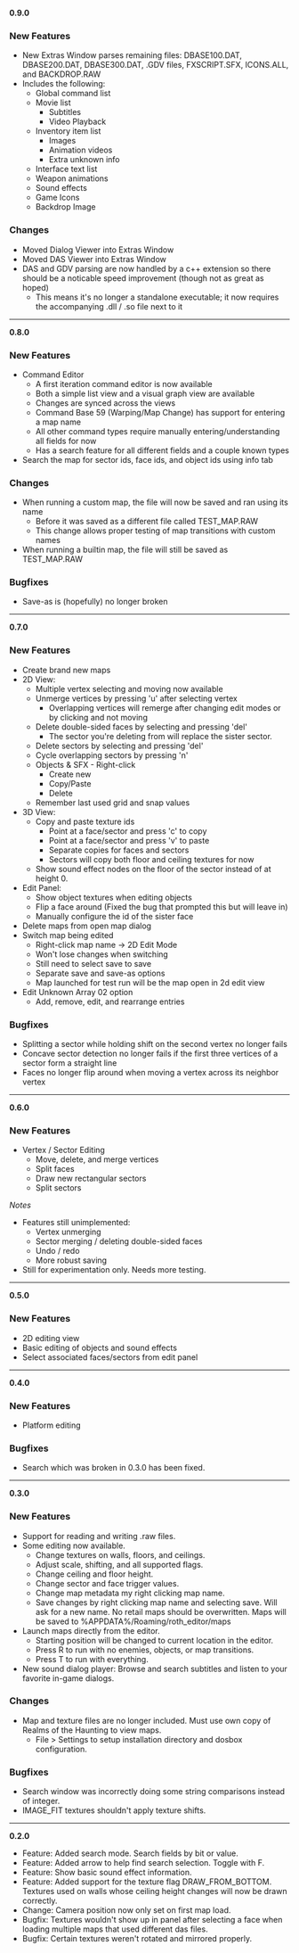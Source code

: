 **0.9.0**
### New Features
  - New Extras Window parses remaining files: DBASE100.DAT, DBASE200.DAT, DBASE300.DAT, .GDV files, FXSCRIPT.SFX, ICONS.ALL, and BACKDROP.RAW
  - Includes the following:
    - Global command list
    - Movie list
      - Subtitles
      - Video Playback
    - Inventory item list
      - Images
      - Animation videos
      - Extra unknown info
    - Interface text list
    - Weapon animations
    - Sound effects
    - Game Icons
    - Backdrop Image

### Changes
  - Moved Dialog Viewer into Extras Window
  - Moved DAS Viewer into Extras Window
  - DAS and GDV parsing are now handled by a c++ extension so there should be a noticable speed improvement (though not as great as hoped)
    - This means it's no longer a standalone executable; it now requires the accompanying .dll / .so file next to it

---

**0.8.0**
### New Features
  - Command Editor
    - A first iteration command editor is now available
    - Both a simple list view and a visual graph view are available
    - Changes are synced across the views
    - Command Base 59 (Warping/Map Change) has support for entering a map name
    - All other command types require manually entering/understanding all fields for now
    - Has a search feature for all different fields and a couple known types
  - Search the map for sector ids, face ids, and object ids using info tab

### Changes
  - When running a custom map, the file will now be saved and ran using its name
    - Before it was saved as a different file called TEST_MAP.RAW
    - This change allows proper testing of map transitions with custom names
  - When running a builtin map, the file will still be saved as TEST_MAP.RAW

### Bugfixes
  - Save-as is (hopefully) no longer broken

---

**0.7.0**
### New Features
  - Create brand new maps
  - 2D View:
    - Multiple vertex selecting and moving now available
    - Unmerge vertices by pressing 'u' after selecting vertex
      - Overlapping vertices will remerge after changing edit modes or by clicking and not moving
    - Delete double-sided faces by selecting and pressing 'del'
      - The sector you're deleting from will replace the sister sector.
    - Delete sectors by selecting and pressing 'del'
    - Cycle overlapping sectors by pressing 'n'
    - Objects & SFX - Right-click
      - Create new
      - Copy/Paste
      - Delete
    - Remember last used grid and snap values
  - 3D View:
    - Copy and paste texture ids
      - Point at a face/sector and press 'c' to copy
      - Point at a face/sector and press 'v' to paste
      - Separate copies for faces and sectors
      - Sectors will copy both floor and ceiling textures for now
    - Show sound effect nodes on the floor of the sector instead of at height 0.
  - Edit Panel:
    - Show object textures when editing objects
    - Flip a face around (Fixed the bug that prompted this but will leave in)
    - Manually configure the id of the sister face
  - Delete maps from open map dialog
  - Switch map being edited
    - Right-click map name -> 2D Edit Mode
    - Won't lose changes when switching
    - Still need to select save to save
    - Separate save and save-as options
    - Map launched for test run will be the map open in 2d edit view
  - Edit Unknown Array 02 option
    - Add, remove, edit, and rearrange entries

### Bugfixes
  - Splitting a sector while holding shift on the second vertex no longer fails
  - Concave sector detection no longer fails if the first three vertices of a sector form a straight line
  - Faces no longer flip around when moving a vertex across its neighbor vertex

---

**0.6.0**
### New Features
  - Vertex / Sector Editing
    - Move, delete, and merge vertices
    - Split faces
    - Draw new rectangular sectors
    - Split sectors

*Notes*
  - Features still unimplemented:
    - Vertex unmerging
    - Sector merging / deleting double-sided faces
    - Undo / redo
    - More robust saving
  - Still for experimentation only. Needs more testing.

---

**0.5.0**
### New Features
  - 2D editing view
  - Basic editing of objects and sound effects
  - Select associated faces/sectors from edit panel

---

**0.4.0**
### New Features
  - Platform editing

### Bugfixes
  - Search which was broken in 0.3.0 has been fixed.

---

**0.3.0**
### New Features
  - Support for reading and writing .raw files.
  - Some editing now available.
    - Change textures on walls, floors, and ceilings.
    - Adjust scale, shifting, and all supported flags.
    - Change ceiling and floor height.
    - Change sector and face trigger values.
    - Change map metadata my right clicking map name.
    - Save changes by right clicking map name and selecting save. Will ask for a new name. No retail maps should be overwritten. Maps will be saved to %APPDATA%/Roaming/roth_editor/maps
  - Launch maps directly from the editor.
    - Starting position will be changed to current location in the editor.
    - Press R to run with no enemies, objects, or map transitions.
    - Press T to run with everything.
  - New sound dialog player: Browse and search subtitles and listen to your favorite in-game dialogs.

### Changes
  - Map and texture files are no longer included. Must use own copy of Realms of the Haunting to view maps. 
    - File > Settings to setup installation directory and dosbox configuration.
  
### Bugfixes
  - Search window was incorrectly doing some string comparisons instead of integer.
  - IMAGE_FIT textures shouldn't apply texture shifts.

---

**0.2.0**
  - Feature: Added search mode. Search fields by bit or value.
  - Feature: Added arrow to help find search selection. Toggle with F.
  - Feature: Show basic sound effect information.
  - Feature: Added support for the texture flag DRAW_FROM_BOTTOM. Textures used on walls whose ceiling height changes will now be drawn correctly.
  - Change: Camera position now only set on first map load.
  - Bugfix: Textures wouldn't show up in panel after selecting a face when loading multiple maps that used different das files.
  - Bugfix: Certain textures weren't rotated and mirrored properly.
